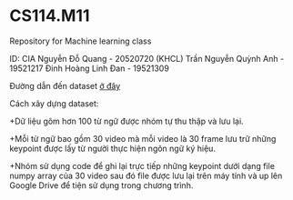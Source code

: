 # CS114.M11
Repository for Machine learning class

ID: CIA
Nguyễn Đỗ Quang - 20520720 (KHCL)
Trần Nguyễn Quỳnh Anh - 19521217
Đinh Hoàng Linh Đan - 19521309

Đường dẫn đến dataset [ở đây](https://drive.google.com/drive/folders/1n4ph7SsSObwNpTP0any4A3F5Jt8yPoYr?usp=sharing)

Cách xây dựng dataset:

+Dữ liệu gôm hơn 100 từ ngữ được nhóm tự thu thập và lưu lại.

+Mỗi từ ngữ bao gồm 30 video mà mỗi video là 30 frame lưu trữ những keypoint được lấy từ người thực hiện ngôn ngữ ký hiệu.

+Nhóm sử dụng code để ghi lại trực tiếp những keypoint dưới dạng file numpy array của 30 video sau đó file được lưu lại trên máy tính và up lên Google Drive để tiện sử dụng trong chương trình.
